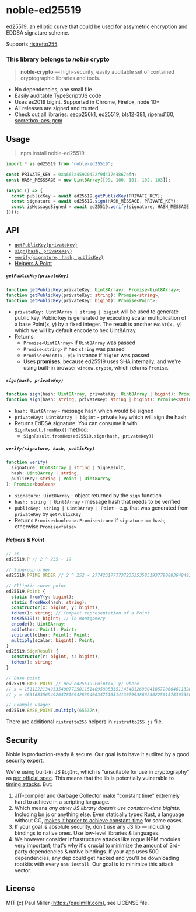 # noble-ed25519

[ed25519](https://en.wikipedia.org/wiki/EdDSA), an elliptic curve that could be used for assymetric encryption and EDDSA signature scheme.

Supports [ristretto255](https://ristretto.group).

### This library belongs to *noble* crypto

> **noble-crypto** — high-security, easily auditable set of contained cryptographic libraries and tools.

- No dependencies, one small file
- Easily auditable TypeScript/JS code
- Uses es2019 bigint. Supported in Chrome, Firefox, node 10+
- All releases are signed and trusted
- Check out all libraries:
  [secp256k1](https://github.com/paulmillr/noble-secp256k1),
  [ed25519](https://github.com/paulmillr/noble-ed25519),
  [bls12-381](https://github.com/paulmillr/noble-bls12-381),
  [ripemd160](https://github.com/paulmillr/noble-ripemd160),
  [secretbox-aes-gcm](https://github.com/paulmillr/noble-secretbox-aes-gcm)

## Usage

> npm install noble-ed25519

```js
import * as ed25519 from "noble-ed25519";

const PRIVATE_KEY = 0xa665a45920422f9d417e4867efn;
const HASH_MESSSAGE = new Uint8Array([99, 100, 101, 102, 103]);

(async () => {
  const publicKey = await ed25519.getPublicKey(PRIVATE_KEY);
  const signature = await ed25519.sign(HASH_MESSAGE, PRIVATE_KEY);
  const isMessageSigned = await ed25519.verify(signature, HASH_MESSAGE, publicKey);
})();
```

## API

- [`getPublicKey(privateKey)`](#getpublickeyprivatekey)
- [`sign(hash, privateKey)`](#signhash-privatekey)
- [`verify(signature, hash, publicKey)`](#verifysignature-hash-publickey)
- [Helpers & Point](#helpers--point)

##### `getPublicKey(privateKey)`
```typescript
function getPublicKey(privateKey: Uint8Array): Promise<Uint8Array>;
function getPublicKey(privateKey: string): Promise<string>;
function getPublicKey(privateKey: bigint): Promise<Point>;
```
- `privateKey: Uint8Array | string | bigint` will be used to generate public key.
  Public key is generated by executing scalar multiplication of a base Point(x, y) by a fixed
  integer. The result is another `Point(x, y)` which we will by default encode to hex Uint8Array.
- Returns:
    * `Promise<Uint8Array>` if `Uint8Array` was passed
    * `Promise<string>` if hex `string` was passed
    * `Promise<Point(x, y)>` instance if `bigint` was passed
    * Uses **promises**, because ed25519 uses SHA internally; and we're using built-in browser `window.crypto`, which returns `Promise`.

##### `sign(hash, privateKey)`
```typescript
function sign(hash: Uint8Array, privateKey: Uint8Array | bigint): Promise<Uint8Array>;
function sign(hash: string, privateKey: string | bigint): Promise<string>;
```
- `hash: Uint8Array` - message hash which would be signed
- `privateKey: Uint8Array | bigint` - private key which will sign the hash
- Returns EdDSA signature. You can consume it with `SignResult.fromHex()` method:
    - `SignResult.fromHex(ed25519.sign(hash, privateKey))`

##### `verify(signature, hash, publicKey)`
```typescript
function verify(
  signature: Uint8Array | string | SignResult,
  hash: Uint8Array | string,
  publicKey: string | Point | Uint8Array
): Promise<boolean>
```
- `signature: Uint8Array` - object returned by the `sign` function
- `hash: string | Uint8Array` - message hash that needs to be verified
- `publicKey: string | Uint8Array | Point` - e.g. that was generated from `privateKey` by `getPublicKey`
- Returns `Promise<boolean>`: `Promise<true>` if `signature == hash`; otherwise `Promise<false>`

##### Helpers & Point

```typescript
// 𝔽p
ed25519.P // 2 ^ 255 - 19

// Subgroup order
ed25519.PRIME_ORDER // 2 ^ 252 - 27742317777372353535851937790883648493

// Elliptic curve point
ed25519.Point {
  static fromY(y: bigint);
  static fromHex(hash: string);
  constructor(x: bigint, y: bigint);
  toHex(): string; // Compact representation of a Point
  toX25519(): bigint; // To montgomery
  encode(): Uint8Array;
  add(other: Point): Point;
  subtract(other: Point): Point;
  multiply(scalar: bigint): Point;
}
ed25519.SignResult {
  constructor(r: bigint, s: bigint);
  toHex(): string;
}

// Base point
ed25519.BASE_POINT // new ed25519.Point(x, y) where
// x = 15112221349535400772501151409588531511454012693041857206046113283949847762202n;
// y = 46316835694926478169428394003475163141307993866256225615783033603165251855960n;

// Example usage:
ed25519.BASE_POINT.multiply(65537n);
```

There are additional `ristretto255` helpers in `ristretto255.js` file.

## Security

Noble is production-ready & secure. Our goal is to have it audited by a good security expert.

We're using built-in JS `BigInt`, which is "unsuitable for use in cryptography" as [per official spec](https://github.com/tc39/proposal-bigint#cryptography). This means that the lib is potentially vulnerable to [timing attacks](https://en.wikipedia.org/wiki/Timing_attack). But:

1. JIT-compiler and Garbage Collector make "constant time" extremely hard to achieve in a scripting language.
2. Which means *any other JS library doesn't use constant-time bigints*. Including bn.js or anything else. Even statically typed Rust, a language without GC, [makes it harder to achieve constant-time](https://www.chosenplaintext.ca/open-source/rust-timing-shield/security) for some cases.
3. If your goal is absolute security, don't use any JS lib — including bindings to native ones. Use low-level libraries & languages.
4. We however consider infrastructure attacks like rogue NPM modules very important; that's why it's crucial to minimize the amount of 3rd-party dependencies & native bindings. If your app uses 500 dependencies, any dep could get hacked and you'll be downloading rootkits with every `npm install`. Our goal is to minimize this attack vector.

## License

MIT (c) Paul Miller [(https://paulmillr.com)](https://paulmillr.com), see LICENSE file.
